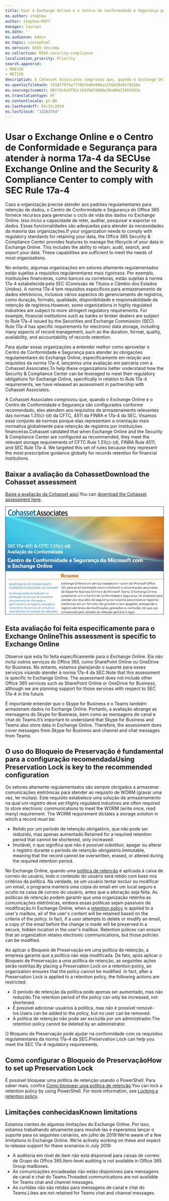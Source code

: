 ```yaml
---
title: Usar o Exchange Online e o Centro de Conformidade e Segurança para atender à norma 17a-4 da SEC
ms.author: stephow
author: stephow-MSFT
manager: laurawi
ms.date: ''
ms.audience: Admin
ms.topic: conceptual
ms.service: O365-seccomp
ms.collection: M365-security-compliance
localization_priority: Priority
search.appverid:
- MOE150
- MET150
description: A Cohasset Associates comprovou que, quando o Exchange Online e o Centro de Conformidade e Segurança são configurados conforme recomendado, eles atendem aos requisitos de armazenamento relevantes das normas 1.31(c)-(d) da CFTC, 4511 da FINRA e 17a-4 da SEC. A avaliação está disponível para baixar.
ms.openlocfilehash: 7558770f5a777667bd0e986a3156b39a91f0336e
ms.sourcegitcommit: 0017dc6a5f81c165d9dfd88be39a6bb17856582e
ms.translationtype: HT
ms.contentlocale: pt-BR
ms.lasthandoff: 04/23/2019
ms.locfileid: "32263754"
---
```

# <a name="use-exchange-online-and-the-security--compliance-center-to-comply-with-sec-rule-17a-4"></a><span data-ttu-id="f1689-104">Usar o Exchange Online e o Centro de Conformidade e Segurança para atender à norma 17a-4 da SEC</span><span class="sxs-lookup"><span data-stu-id="f1689-104">Use Exchange Online and the Security & Compliance Center to comply with SEC Rule 17a-4</span></span>

<span data-ttu-id="f1689-p102">Caso a organização precise atender aos padrões regulamentares para retenção de dados, o Centro de Conformidade e Segurança do Office 365 fornece recursos para gerenciar o ciclo de vida dos dados no Exchange Online. Isso inclui a capacidade de reter, auditar, pesquisar e exportar os dados. Essas funcionalidades são adequadas para atender às necessidades da maioria das organizações.</span><span class="sxs-lookup"><span data-stu-id="f1689-p102">If your organization needs to comply with regulatory standards for retaining your data, the Office 365 Security & Compliance Center provides features to manage the lifecycle of your data in Exchange Online. This includes the ability to retain, audit, search, and export your data. These capabilities are sufficient to meet the needs of most organizations.</span></span>

<span data-ttu-id="f1689-p103">No entanto, algumas organizações em setores altamente regulamentados estão sujeitas a requisitos regulamentares mais rigorosos. Por exemplo, instituições financeiras, como bancos ou corretoras, estão sujeitas à norma 17a-4 estabelecida pela SEC (Comissão de Títulos e Câmbio dos Estados Unidos). A norma 17a-4 tem requisitos específicos para armazenamento de dados eletrônicos, inclusive vários aspectos do gerenciamento de registros, como duração, formato, qualidade, disponibilidade e responsabilidade da retenção de registros.</span><span class="sxs-lookup"><span data-stu-id="f1689-p103">However, some organizations in highly regulated industries are subject to more stringent regulatory requirements. For example, financial institutions such as banks or broker dealers are subject to Rule 17a-4 issued by the Securities and Exchange Commission (SEC). Rule 17a-4 has specific requirements for electronic data storage, including many aspects of record management, such as the duration, format, quality, availability, and accountability of records retention.</span></span>

<span data-ttu-id="f1689-111">Para ajudar essas organizações a entender melhor como aproveitar o Centro de Conformidade e Segurança para atender às obrigações regulamentares do Exchange Online, especificamente em relação aos requisitos da norma 17a-4, lançamos uma avaliação em parceria com a Cohasset Associates.</span><span class="sxs-lookup"><span data-stu-id="f1689-111">To help these organizations better understand how the Security & Compliance Center can be leveraged to meet their regulatory obligations for Exchange Online, specifically in relation to Rule 17a-4 requirements, we have released an assessment in partnership with Cohasset Associates.</span></span>

<span data-ttu-id="f1689-p104">A Cohasset Associates comprovou que, quando o Exchange Online e o Centro de Conformidade e Segurança são configurados conforme recomendado, eles atendem aos requisitos de armazenamento relevantes das normas 1.31(c)-(d) da CFTC, 4511 da FINRA e 17a-4 da SEC. Visamos esse conjunto de normas porque elas representam a orientação mais normativa globalmente para retenção de registros por instituições financeiras.</span><span class="sxs-lookup"><span data-stu-id="f1689-p104">Cohasset validated that when Exchange Online and the Security & Compliance Center are configured as recommended, they meet the relevant storage requirements of CFTC Rule 1.31(c)-(d), FINRA Rule 4511, and SEC Rule 17a-4.  We targeted this set of rules because they represent the most prescriptive guidance globally for records retention for financial institutions.</span></span>

## <a name="download-the-cohasset-assessment"></a><span data-ttu-id="f1689-114">Baixar a avaliação da Cohasset</span><span class="sxs-lookup"><span data-stu-id="f1689-114">Download the Cohasset assessment</span></span>

<span data-ttu-id="f1689-115">[Baixe a avaliação da Cohasset aqui](https://servicetrust.microsoft.com/ViewPage/TrustDocuments?command=Download&downloadType=Document&downloadId=9fa8349d-a0c9-47d9-93ad-472aa0fa44ec&docTab=6d000410-c9e9-11e7-9a91-892aae8839ad_FAQ_and_White_Papers).</span><span class="sxs-lookup"><span data-stu-id="f1689-115">You can [download the Cohasset assessment here](https://servicetrust.microsoft.com/ViewPage/TrustDocuments?command=Download&downloadType=Document&downloadId=9fa8349d-a0c9-47d9-93ad-472aa0fa44ec&docTab=6d000410-c9e9-11e7-9a91-892aae8839ad_FAQ_and_White_Papers).</span></span>

![Página de título da avaliação baixável da Cohasset Associates](media/cohasset-associates-assessment.png)

## <a name="this-assessment-is-specific-to-exchange-online"></a><span data-ttu-id="f1689-117">Esta avaliação foi feita especificamente para o Exchange Online</span><span class="sxs-lookup"><span data-stu-id="f1689-117">This assessment is specific to Exchange Online</span></span>

<span data-ttu-id="f1689-p105">Observe que esta foi feita especificamente para o Exchange Online. Ela não inclui outros serviços do Office 365, como SharePoint Online ou OneDrive for Business. No entanto, estamos planejando o suporte para esses serviços visando atender à norma 17a-4 da SEC.</span><span class="sxs-lookup"><span data-stu-id="f1689-p105">Note that this assessment is specific to Exchange Online. The assessment does not include other Office 365 services such as SharePoint Online or OneDrive for Business, although we are planning support for those services with respect to SEC 17a-4 in the future.</span></span>

<span data-ttu-id="f1689-p106">É importante entender que o Skype for Business e o Teams também armazenam dados no Exchange Online. Portanto, a avaliação abrange as mensagens do Skype for Business, bem como as mensagens de canal e chat do Teams.</span><span class="sxs-lookup"><span data-stu-id="f1689-p106">It’s important to understand that Skype for Business and Teams also store data in Exchange Online.  Therefore, the assessment does cover messages from Skype for Business and channel and chat messages from Teams.</span></span>

## <a name="using-preservation-lock-is-key-to-the-recommended-configuration"></a><span data-ttu-id="f1689-122">O uso do Bloqueio de Preservação é fundamental para a configuração recomendada</span><span class="sxs-lookup"><span data-stu-id="f1689-122">Using Preservation Lock is key to the recommended configuration</span></span>

<span data-ttu-id="f1689-p107">Os setores altamente regulamentados são sempre obrigados a armazenar comunicações eletrônicas para atender ao requisito de WORM (gravar uma vez, ler muitas). Este requisito estabelece uma solução de armazenamento na qual um registro deve ser:</span><span class="sxs-lookup"><span data-stu-id="f1689-p107">Highly regulated industries are often required to store electronic communications to meet the WORM (write once, read many) requirement. The WORM requirement dictates a storage solution in which a record must be:</span></span>

- <span data-ttu-id="f1689-125">Retido por um período de retenção obrigatório, que não pode ser reduzido, mas apenas aumentado.</span><span class="sxs-lookup"><span data-stu-id="f1689-125">Retained for a required retention period that cannot be shortened, only increased.</span></span>
- <span data-ttu-id="f1689-126">Imutável, o que significa que não é possível substituir, apagar ou alterar o registro durante o período de retenção obrigatório.</span><span class="sxs-lookup"><span data-stu-id="f1689-126">Immutable, meaning that the record cannot be overwritten, erased, or altered during the required retention period.</span></span>

<span data-ttu-id="f1689-p108">No Exchange Online, quando uma [política de retenção](retention-policies.md) é aplicada à caixa de correio do usuário, todo o conteúdo do usuário será retido com base nos critérios da política. Na verdade, se um usuário tentar excluir ou modificar um email, o programa manterá uma cópia do email em um local seguro e oculto na caixa de correio do usuário, antes que a alteração seja feita. As políticas de retenção podem garantir que uma organização retenha as comunicações eletrônicas, embora essas políticas sejam passíveis de modificação.</span><span class="sxs-lookup"><span data-stu-id="f1689-p108">In Exchange Online, when a [retention policy](retention-policies.md) is applied to a user's mailbox, all of the user's content will be retained based on the criteria of the policy. In fact, if a user attempts to delete or modify an email, a copy of the email before the change is made will be preserved in a secure, hidden location in the user's mailbox. Retention polices can ensure that an organization retains electronic communications, but those policies can be modified.</span></span>

<span data-ttu-id="f1689-p109">Ao aplicar o Bloqueio de Preservação em uma política de retenção, a empresa garante que a política não seja modificada. De fato, após aplicar o Bloqueio de Preservação a uma política de retenção, as seguintes ações serão restritas:</span><span class="sxs-lookup"><span data-stu-id="f1689-p109">By placing a Preservation Lock on a retention policy, an organization ensures that the policy cannot be modified. In fact, after a Preservation Lock is applied to a retention policy, the following actions are restricted:</span></span>

- <span data-ttu-id="f1689-132">O período de retenção da política pode apenas ser aumentado, mas não reduzido.</span><span class="sxs-lookup"><span data-stu-id="f1689-132">The retention period of the policy can only be increased, not shortened.</span></span>
- <span data-ttu-id="f1689-133">É possível adicionar usuários à política, mas não é possível removê-los.</span><span class="sxs-lookup"><span data-stu-id="f1689-133">Users can be added to the policy, but no user can be removed.</span></span>
- <span data-ttu-id="f1689-134">A política de retenção não pode ser excluída por um administrador.</span><span class="sxs-lookup"><span data-stu-id="f1689-134">The retention policy cannot be deleted by an administrator.</span></span>

<span data-ttu-id="f1689-135">O Bloqueio de Preservação pode ajudar na conformidade com os requisitos regulamentares da norma 17a-4 da SEC.</span><span class="sxs-lookup"><span data-stu-id="f1689-135">Preservation Lock can help you meet the SEC 17a-4 regulatory requirements.</span></span>

## <a name="how-to-set-up-preservation-lock"></a><span data-ttu-id="f1689-136">Como configurar o Bloqueio de Preservação</span><span class="sxs-lookup"><span data-stu-id="f1689-136">How to set up Preservation Lock</span></span>

<span data-ttu-id="f1689-p110">É possível bloquear uma política de retenção usando o PowerShell. Para saber mais, confira [Como bloquear uma política de retenção](retention-policies.md#locking-a-retention-policy).</span><span class="sxs-lookup"><span data-stu-id="f1689-p110">You can lock a retention policy by using PowerShell. For more information, see [Locking a retention policy](retention-policies.md#locking-a-retention-policy).</span></span>

## <a name="known-limitations"></a><span data-ttu-id="f1689-139">Limitações conhecidas</span><span class="sxs-lookup"><span data-stu-id="f1689-139">Known limitations</span></span>

<span data-ttu-id="f1689-p111">Estamos cientes de algumas limitações do Exchange Online. Por isso, estamos trabalhando ativamente para resolvê-las e esperamos lançar o suporte para os seguintes cenários, em julho de 2019:</span><span class="sxs-lookup"><span data-stu-id="f1689-p111">We’re aware of a few limitations in Exchange Online. We’re actively working on these and expect to release support for these scenarios in July 2019:</span></span>

- <span data-ttu-id="f1689-142">A auditoria em nível de item não está disponível para caixas de correio de Grupo do Office 365.</span><span class="sxs-lookup"><span data-stu-id="f1689-142">Item-level auditing is not available in Office 365 Group mailboxes.</span></span>
- <span data-ttu-id="f1689-143">As comunicações encadeadas não estão disponíveis para mensagens de canal e chat do Teams.</span><span class="sxs-lookup"><span data-stu-id="f1689-143">Threaded communications are not available for Teams chat and channel messages.</span></span>
- <span data-ttu-id="f1689-144">As curtidas não são retidas para mensagens de canal e chat do Teams.</span><span class="sxs-lookup"><span data-stu-id="f1689-144">Likes are not retained for Teams chat and channel messages.</span></span>
